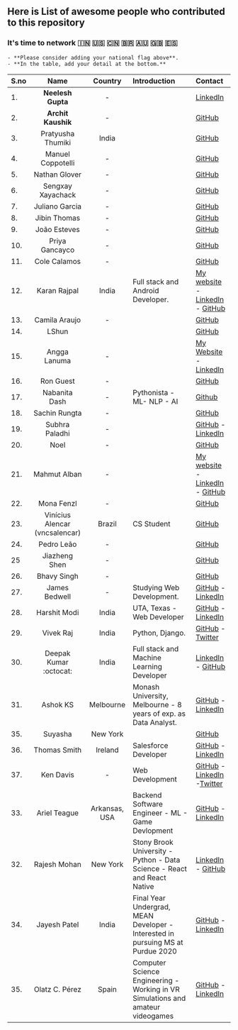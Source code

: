 ## Here is List of awesome people who contributed to this repository 

### It's time to network :india: :us: :cn: :brazil: :australia: :gb: :es: 

```
- **Please consider adding your national flag above**. 
- **In the table, add your detail at the bottom.** 
```

| S.no | Name | Country | Introduction | Contact |
|------|:------:|:---------:|:--------------|:------------|
| 1. | **Neelesh Gupta** | -  | | [LinkedIn](https://www.linkedin.com/in/neelesh-gupta-55793b13a)|
| 2. | **Archit Kaushik**   |-| | [GitHub](https://github.com/architkshk) |
| 3. | Pratyusha Thumiki | India | | [GitHub](https://github.com/PratyushaThumiki) |
| 4. | Manuel Coppotelli  |-| | [GitHub](https://github.com/manuelcoppotelli) |
| 5. | Nathan Glover  |-| | [GitHub](https://github.com/t04glovern) |
| 6. | Sengxay Xayachack  |-| | [GitHub](https://github.com/frankxayachack) |
| 7. | Juliano Garcia  |-| | [GitHub](https://github.com/robotenique) |
| 8. | Jibin Thomas  |-| | [GitHub](https://github.com/jibin2706) |
| 9. | João Esteves  |-| | [GitHub](https://github.com/jvaesteves) |
| 10. | Priya Gancayco  |-| | [GitHub](https://github.com/peacebefore) |
| 11. | Cole Calamos  |-| | [GitHub](https://github.com/ccalamos) |
| 12. | Karan Rajpal  | India | Full stack and Android Developer. | [My website](https://karan-rajpal.com) - [LinkedIn](https://linkedin.com/in/karan-rajpal) - [GitHub](https://github.com/karanrajpal14) |
| 13. | Camila Araujo |-| | [GitHub](https://github.com/milaaraujo) |
| 14. | LShun  | | | [GitHub](https://github.com/LShun) |
| 15. | Angga Lanuma  |-| | [My Website](https://lanuma.web.id/) - [LinkedIn](https://www.linkedin.com/in/lanuma/) |
| 16. | Ron Guest  |-| | [GitHub](https://github.com/ronguest) |
| 17. | Nabanita Dash  |-| Pythonista - ML- NLP - AI | [Github](https://github.com/Naba7) |
| 18. | Sachin Rungta  |-| | [GitHub](https://github.com/sac6120) |
| 19. | Subhra Paladhi |-| | [GitHub](https://github.com/maverick1223) - [LinkedIn](https://in.linkedin.com/in/subhra-paladhi-1b42a5167) |
| 20. | Noel  |-| | [GitHub](https://github.com/vodkanoya) |
| 21. | Mahmut Alban |-| | [My website](https://albanmahmut.github.io/Portfolio/CV/index.html) - [LinkedIn](https://www.linkedin.com/in/mahmutalban/?locale=en_US) - [GitHub](https://github.com/albanmahmut) |
| 22. | Mona Fenzl |-| | [GitHub](https://github.com/ZuckerWatte) |
| 23. | Vinícius Alencar (vncsalencar) | Brazil | CS Student | [GitHub](https://github.com/vncsalencar) |
| 24. | Pedro Leão |-| | [GitHub](https://github.com/phenriqueleao) |
| 25 | Jiazheng Shen  |-| | [GitHub](https://github.com/jiazheng0609) |
| 26. | Bhavy Singh |-| | [GitHub](https://github.com/bhavybarca) |
| 27. | James Bedwell |-| Studying Web Development. | [GitHub](https://github.com/jamesrbedwell) - [LinkedIn](https://www.linkedin.com/in/jamesbedwell) |
| 28. | Harshit Modi | India |  UTA, Texas - Web Developer  | [GitHub](https://github.com/Harshit-modi) - [LinkedIn](https://www.linkedin.com/in/harshit-modi/) |
| 29. | Vivek Raj | India | Python, Django. | [GitHub](https://github.com/vivekrj0) - [Twitter](http://twitter.com/vivekrj0)|
| 30. | Deepak Kumar :octocat: | India | Full stack and Machine Learning Developer  | [LinkedIn](https://www.linkedin.com/in/dipakkr) - [GitHub](https://github.com/dipakkr) |
| 31. | Ashok KS |Melbourne| Monash University, Melbourne -  8 years of exp. as Data Analyst. | [GitHub](https://github.com/ksashok) - [LinkedIn](https://www.linkedin.com/in/ksashok/) |
| 35. | Suyasha | New York | | [GitHub](https://github.com/suyasha0) |
| 36. | Thomas Smith | Ireland | Salesforce Developer | [GitHub](https://github.com/ThomasSmithIRE) - [LinkedIn](https://www.linkedin.com/in/engineertsmith/) |
|37. | Ken Davis | - | Web Development | [GitHub](https://github.com/kdavis-ssi) - [LinkedIn](https://www.linkedin.com/in/ken-davis-9a6a8051/) -[Twitter](http://twitter.com/kdavis158)| 
| 33. | Ariel Teague | Arkansas, USA| Backend Software Engineer - ML - Game Devlopment | [GitHub](https://github.com/ArielBurningLadyStudios) - [LinkedIn](https://www.linkedin.com/in/ariel-teague-39b87b113/) |
| 32. | Rajesh Mohan |  New York | Stony Brook University - Python - Data Science -  React and React Native | [LinkedIn](https://www.linkedin.com/in/rajeshm93/) - [GitHub](https://github.com/rajesh1993) |
| 34. | Jayesh Patel | India | Final Year Undergrad, MEAN Developer - Interested in pursuing MS at Purdue 2020| [GitHub](https://github.com/codeghoul) - [LinkedIn](https://www.linkedin.com/in/jayeshpatel16/) |
| 35. | Olatz C. Pérez | Spain | Computer Science Engineering - Working in VR Simulations and amateur videogames| [GitHub](https://github.com/Darkatom) - [LinkedIn](https://www.linkedin.com/in/olatz-casta%C3%B1o-p%C3%A9rez-39034011a/) |
